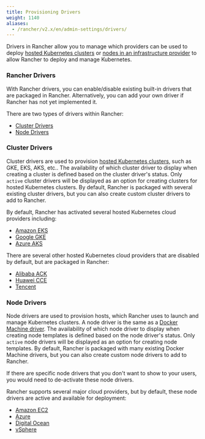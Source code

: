 ```yaml
---
title: Provisioning Drivers
weight: 1140
aliases:
  - /rancher/v2.x/en/admin-settings/drivers/
---
```


Drivers in Rancher allow you to manage which providers can be used to deploy [hosted Kubernetes clusters]({{<baseurl>}}/rancher/v2.5/en/cluster-provisioning/hosted-kubernetes-clusters/) or [nodes in an infrastructure provider]({{<baseurl>}}/rancher/v2.5/en/cluster-provisioning/rke-clusters/node-pools/) to allow Rancher to deploy and manage Kubernetes.

###  Rancher Drivers

With Rancher drivers, you can enable/disable existing built-in drivers that are packaged in Rancher. Alternatively, you can add your own driver if Rancher has not yet implemented it.

There are two types of drivers within Rancher:

* [Cluster Drivers](#cluster-drivers)
* [Node Drivers](#node-drivers)

### Cluster Drivers   

Cluster drivers are used to provision [hosted Kubernetes clusters]({{<baseurl>}}/rancher/v2.5/en/cluster-provisioning/hosted-kubernetes-clusters/), such as GKE, EKS, AKS, etc.. The availability of which cluster driver to display when creating a cluster is defined based on the cluster driver's status. Only `active` cluster drivers will be displayed as an option for creating clusters for hosted Kubernetes clusters. By default, Rancher is packaged with several existing cluster drivers, but you can also create custom cluster drivers to add to Rancher.

By default, Rancher has activated several hosted Kubernetes cloud providers including:

*  [Amazon EKS]({{<baseurl>}}/rancher/v2.5/en/cluster-provisioning/hosted-kubernetes-clusters/eks/)
*  [Google GKE]({{<baseurl>}}/rancher/v2.5/en/cluster-provisioning/hosted-kubernetes-clusters/gke/)
*  [Azure AKS]({{<baseurl>}}/rancher/v2.5/en/cluster-provisioning/hosted-kubernetes-clusters/aks/)

There are several other hosted Kubernetes cloud providers that are disabled by default, but are packaged in Rancher:

* [Alibaba ACK]({{<baseurl>}}/rancher/v2.5/en/cluster-provisioning/hosted-kubernetes-clusters/ack/)
* [Huawei CCE]({{<baseurl>}}/rancher/v2.5/en/cluster-provisioning/hosted-kubernetes-clusters/cce/)
* [Tencent]({{<baseurl>}}/rancher/v2.5/en/cluster-provisioning/hosted-kubernetes-clusters/tke/)

### Node Drivers

Node drivers are used to provision hosts, which Rancher uses to launch and manage Kubernetes clusters. A node driver is the same as a [Docker Machine driver](https://docs.docker.com/machine/drivers/). The availability of which node driver to display when creating node templates is defined based on the node driver's status. Only `active` node drivers will be displayed as an option for creating node templates. By default, Rancher is packaged with many existing Docker Machine drivers, but you can also create custom node drivers to add to Rancher.

If there are specific node drivers that you don't want to show to your users, you would need to de-activate these node drivers.

Rancher supports several major cloud providers, but by default, these node drivers are active and available for deployment:

*   [Amazon EC2]({{<baseurl>}}/rancher/v2.5/en/cluster-provisioning/rke-clusters/node-pools/ec2/)
*   [Azure]({{<baseurl>}}/rancher/v2.5/en/cluster-provisioning/rke-clusters/node-pools/azure/)
*   [Digital Ocean]({{<baseurl>}}/rancher/v2.5/en/cluster-provisioning/rke-clusters/node-pools/digital-ocean/)
*   [vSphere]({{<baseurl>}}/rancher/v2.5/en/cluster-provisioning/rke-clusters/node-pools/vsphere/)
